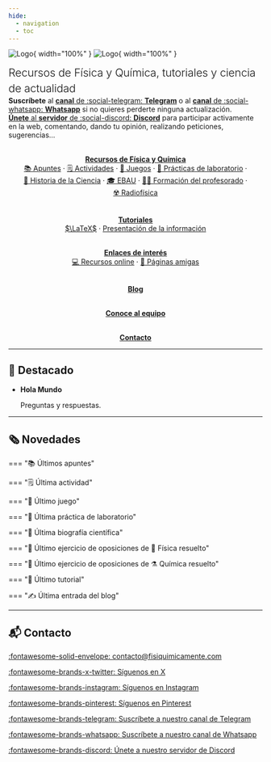 ```yaml
---
hide:
  - navigation
  - toc
---
```


![Logo](/assets/media/logo-fisiquimicamente.svg#only-light){ width="100%" } ![Logo](/assets/media/logo-fisiquimicamente-dark.svg#only-dark){ width="100%" }

<div class="grid" markdown>

<span style="margin: 1.6em 0 .64em; font-size: 1.5625em; font-weight: 300; line-height: 1.4; letter-spacing: -0.01em;">Recursos de Física y Química, tutoriales y ciencia de actualidad</span><br>**Suscríbete** al [**canal** de :social-telegram: **Telegram**](https://t.me/fisiquimicamente) o al [**canal** de :social-whatsapp: **Whatsapp**](https://whatsapp.com/channel/0029VaCbtJCIt5s4EryJFG3f) si no quieres perderte ninguna actualización.<br>[**Únete** al **servidor** de :social-discord: **Discord**](https://discord.gg/kJqPqTJ) para participar activamente en la web, comentando, dando tu opinión, realizando peticiones, sugerencias...

<tgs-player autoplay loop mode="normal" src="assets/media/lottie/logo.tgs" style="width: 75%; height: auto; margin-left: auto; margin-right: auto"></tgs-player>

</div>

<div class="grid" align="center" markdown>

[<tgs-player autoplay loop mode="normal" src="assets/media/lottie/recursos-fisica-quimica.tgs" style="width: 50%; height: auto"></tgs-player>](recursos-fisica-quimica)<br>[**Recursos de Física y Química**](recursos-fisica-quimica)<br>[📚&nbsp;Apuntes](recursos-fisica-quimica/apuntes) · [🗒️&nbsp;Actividades](recursos-fisica-quimica/actividades) · [🧩&nbsp;Juegos](recursos-fisica-quimica/juegos) · [🧪&nbsp;Prácticas de laboratorio](recursos-fisica-quimica/practicas-laboratorio) · [📖&nbsp;Historia de la Ciencia](recursos-fisica-quimica/historia-ciencia) · [🎓&nbsp;EBAU](recursos-fisica-quimica/EBAU) · [🧑‍🏫&nbsp;Formación del profesorado](recursos-fisica-quimica/formacion-profesorado) · [☢️&nbsp;Radiofísica](recursos-fisica-quimica/radiofisica)

[<tgs-player autoplay loop mode="normal" src="assets/media/lottie/tutoriales.tgs" style="width: 50%; height: auto"></tgs-player>](tutoriales)<br>[**Tutoriales**](tutoriales)<br>[$\LaTeX$](tutoriales/latex) · [Presentación de la información](tutoriales/presentacion-informacion/)

[<tgs-player autoplay loop mode="normal" src="assets/media/lottie/enlaces-interes.tgs" style="width: 50%; height: auto"></tgs-player>](enlaces-interes)<br>[**Enlaces de interés**](enlaces-interes)<br>[💻&nbsp;Recursos online](enlaces-interes/recursos-online) · [🤗&nbsp;Páginas amigas](enlaces-interes/paginas-amigas)

[<tgs-player autoplay loop mode="normal" src="assets/media/lottie/blog.tgs" style="width: 50%; height: auto"></tgs-player>](blog)<br>[**Blog**](blog)

[<tgs-player autoplay loop mode="normal" src="assets/media/lottie/equipo.tgs" style="width: 50%; height: auto"></tgs-player>](equipo)<br>[**Conoce al equipo**](equipo)

[<tgs-player autoplay loop mode="normal" src="assets/media/lottie/contacto.tgs" style="width: 50%; height: auto"></tgs-player>](#contacto)<br>[**Contacto**](#contacto)

</div>

---

## 📌 Destacado

<div class="grid cards" markdown>

-   [<tgs-player autoplay loop mode="normal" src="assets/media/lottie/hola.tgs" style="width: 50%; height: auto"></tgs-player>](blog/posts/hola-mundo/index.md)

    **Hola Mundo**

    Preguntas y respuestas.

</div>

---

## 🗞️ Novedades

=== "📚 Últimos apuntes"

=== "🗒️ Última actividad"

=== "🧩 Último juego"

=== "🧪 Última práctica de laboratorio"

=== "📖 Última biografía científica"

=== "📝 Último ejercicio de oposiciones de 🧲 Física resuelto"

=== "📝 Último ejercicio de oposiciones de ⚗️ Química resuelto"

=== "🤝 Último tutorial"

=== "✍️ Última entrada del blog"

---

## 📬 Contacto

[:fontawesome-solid-envelope: contacto@fisiquimicamente.com](mailto:contacto@fisiquimicamente.com)

[:fontawesome-brands-x-twitter: Síguenos en X](https://x.com/fqmente)

[:fontawesome-brands-instagram: Síguenos en Instagram](https://www.instagram.com/fisiquimicamente/)

[:fontawesome-brands-pinterest: Síguenos en Pinterest](https://www.pinterest.es/fisiquimicamente/)

[:fontawesome-brands-telegram: Suscríbete a nuestro canal de Telegram](https://t.me/fisiquimicamente)

[:fontawesome-brands-whatsapp: Suscríbete a nuestro canal de Whatsapp](https://whatsapp.com/channel/0029VaCbtJCIt5s4EryJFG3f)

[:fontawesome-brands-discord: Únete a nuestro servidor de Discord](https://discord.gg/kJqPqTJ)